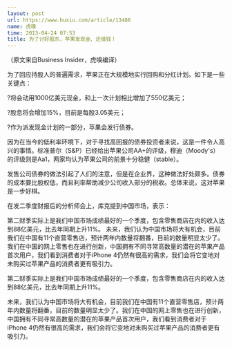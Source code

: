 ```yaml
---
layout: post
url: https://www.huxiu.com/article/13486
name: 虎嗅
time: 2013-04-24 07:53
title: 为了讨好股东，苹果发现金、还借钱！
---
```

（原文来自Business Insider，虎嗅编译）

为了回应持股人的普遍需求，苹果正在大规模地实行回购和分红计划。如下是一些关键点：

?将会动用1000亿美元现金，和上一次计划相比增加了550亿美元；

?股息将会增加15%，目前是每股3.05美元；

?作为派发现金计划的一部分，苹果会发行债券。

因为在当今的低利率环境下，对于寻找高回报的债券投资者来说，这是一件令人高兴的事情。标准普尔（S&P）已经给出苹果公司AA+的评级，穆迪（Moody's）的评级则是Aa1，两家均认为苹果公司的前景十分稳健（stable）。

发售公司债券的做法引起了人们的注意，但是在企业界，这种做法好处颇多。债券的成本要比股权低，而且利率帮助减少公司收入部分的税收。总体来说，这对苹果是一步好棋。

在发二季度财报后的分析师会上，库克提到中国市场，表示：

第二财季实际上是我们中国市场成绩最好的一个季度，包含零售商店在内的收入达到88亿美元，比去年同期上升11%。 未来，我们认为中国市场将大有机会，目前我们在中国有11个直营零售店，预计两年内数量将翻番，目前的数量明显太少了。我们在中国的网上零售也在进行创新，中国拥有不同寻常高数量的潜在的苹果产品首次用户，我们看到消费者对于iPhone 4仍然有很高的需求，我们会将它变地对未购买过苹果产品的消费者更有吸引力。

第二财季实际上是我们中国市场成绩最好的一个季度，包含零售商店在内的收入达到88亿美元，比去年同期上升11%。

未来，我们认为中国市场将大有机会，目前我们在中国有11个直营零售店，预计两年内数量将翻番，目前的数量明显太少了。我们在中国的网上零售也在进行创新，中国拥有不同寻常高数量的潜在的苹果产品首次用户，我们看到消费者对于iPhone 4仍然有很高的需求，我们会将它变地对未购买过苹果产品的消费者更有吸引力。

